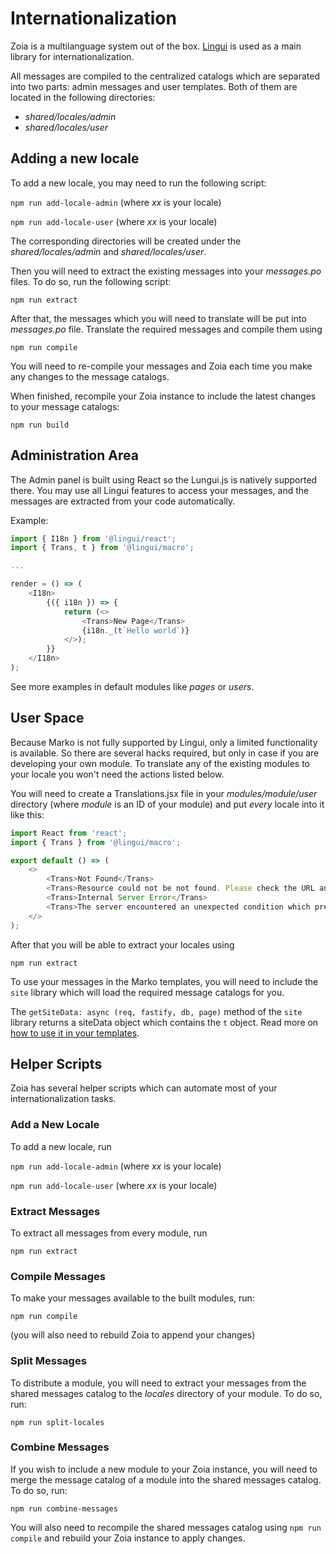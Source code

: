 # Internationalization

Zoia is a multilanguage system out of the box. [Lingui](https://lingui.js.org/) is used as a main library for internationalization.

All messages are compiled to the centralized catalogs which are separated into two parts: admin messages and user templates. Both of them are located in the following directories:

* *shared/locales/admin*
* *shared/locales/user*

## Adding a new locale

To add a new locale, you may need to run the following script:

`npm run add-locale-admin` (where *xx* is your locale)

`npm run add-locale-user` (where *xx* is your locale)

The corresponding directories will be created under the *shared/locales/admin* and *shared/locales/user*.

Then you will need to extract the existing messages into your *messages.po* files. To do so, run the following script:

`npm run extract`

After that, the messages which you will need to translate will be put into *messages.po* file. Translate the required messages and compile them using

`npm run compile`

You will need to re-compile your messages and Zoia each time you make any changes to the message catalogs.

When finished, recompile your Zoia instance to include the latest changes to your message catalogs:

`npm run build`

## Administration Area

The Admin panel is built using React so the Lungui.js is natively supported there. You may use all Lingui features to access your messages, and the messages are extracted from your code automatically.

Example:

```javascript
import { I18n } from '@lingui/react';
import { Trans, t } from '@lingui/macro';

...

render = () => (
    <I18n>
        {({ i18n }) => {
            return (<>
                <Trans>New Page</Trans>
                {i18n._(t`Hello world`)}
            </>);
        }}
    </I18n>
);
```

See more examples in default modules like *pages* or *users*.

## User Space

Because Marko is not fully supported by Lingui, only a limited functionality is available. So there are several hacks required, but only in case if you are developing your own module. To translate any of the existing modules to your locale you won't need the actions listed below.

You will need to create a Translations.jsx file in your *modules/module/user* directory (where *module* is an ID of your module) and put *every* locale into it like this:

```javascript
import React from 'react';
import { Trans } from '@lingui/macro';

export default () => (
    <>
        <Trans>Not Found</Trans>
        <Trans>Resource could not be not found. Please check the URL and try again.</Trans>
        <Trans>Internal Server Error</Trans>
        <Trans>The server encountered an unexpected condition which prevented it from fulfilling the request.</Trans>
    </>
); 
```

After that you will be able to extract your locales using

`npm run extract`

To use your messages in the Marko templates, you will need to include the `site` library which will load the required message catalogs for you.

The `getSiteData: async (req, fastify, db, page)` method of the `site` library returns a siteData object which contains the `t` object. Read more on [how to use it in your templates](templates.md).

## Helper Scripts

Zoia has several helper scripts which can automate most of your internationalization tasks.

### Add a New Locale

To add a new locale, run 

`npm run add-locale-admin` (where *xx* is your locale)

`npm run add-locale-user` (where *xx* is your locale)

### Extract Messages

To extract all messages from every module, run

`npm run extract`

### Compile Messages

To make your messages available to the built modules, run:

`npm run compile`

(you will also need to rebuild Zoia to append your changes)

### Split Messages

To distribute a module, you will need to extract your messages from the shared messages catalog to the *locales* directory of your module. To do so, run:

`npm run split-locales`

### Combine Messages

If you wish to include a new module to your Zoia instance, you will need to merge the message catalog of a module into the shared messages catalog. To do so, run:

`npm run combine-messages`

You will also need to recompile the shared messages catalog using `npm run compile` and rebuild your Zoia instance to apply changes.